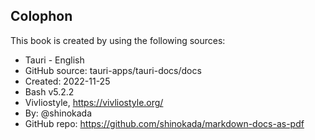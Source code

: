 <section id="colophon" role="doc-colophon">

## Colophon

This book is created by using the following sources:

- Tauri - English
- GitHub source: tauri-apps/tauri-docs/docs
- Created: 2022-11-25
- Bash v5.2.2
- Vivliostyle, https://vivliostyle.org/
- By: @shinokada
- GitHub repo: https://github.com/shinokada/markdown-docs-as-pdf

</section>

